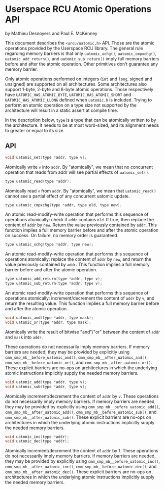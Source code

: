 <!--
SPDX-FileCopyrightText: 2023 EfficiOS Inc.

SPDX-License-Identifier: CC-BY-4.0
-->

Userspace RCU Atomic Operations API
===================================

by Mathieu Desnoyers and Paul E. McKenney

This document describes the `<urcu/uatomic.h>` API. Those are the atomic
operations provided by the Userspace RCU library. The general rule
regarding memory barriers is that only `uatomic_xchg()`,
`uatomic_cmpxchg()`, `uatomic_add_return()`, and `uatomic_sub_return()` imply
full memory barriers before and after the atomic operation. Other
primitives don't guarantee any memory barrier.

Only atomic operations performed on integers (`int` and `long`, signed
and unsigned) are supported on all architectures. Some architectures
also support 1-byte, 2-byte and 8-byte atomic operations. Those respectively
have `UATOMIC_HAS_ATOMIC_BYTE`, `UATOMIC_HAS_ATOMIC_SHORT` and
`UATOMIC_HAS_ATOMIC_LLONG` defined when `uatomic.h` is included. Trying to
perform an atomic operation on a type size not supported by the architecture
will result in a static assert at compile time.

In the description below, `type` is a type that can be atomically
written to by the architecture. It needs to be at most word-sized, and
its alignment needs to greater or equal to its size.


API
---

```c
void uatomic_set(type *addr, type v);
```

Atomically write `v` into `addr`. By "atomically", we mean that no
concurrent operation that reads from addr will see partial
effects of `uatomic_set()`.


```c
type uatomic_read(type *addr);
```

Atomically read `v` from `addr`. By "atomically", we mean that
`uatomic_read()` cannot see a partial effect of any concurrent
uatomic update.


```c
type uatomic_cmpxchg(type *addr, type old, type new);
```

An atomic read-modify-write operation that performs this
sequence of operations atomically: check if `addr` contains `old`.
If true, then replace the content of `addr` by `new`. Return the
value previously contained by `addr`. This function implies a full
memory barrier before and after the atomic operation on success.
On failure, no memory order is guaranteed.


```c
type uatomic_xchg(type *addr, type new);
```

An atomic read-modify-write operation that performs this sequence
of operations atomically: replace the content of `addr` by `new`,
and return the value previously contained by `addr`. This
function implies a full memory barrier before and after the atomic
operation.


```c
type uatomic_add_return(type *addr, type v);
type uatomic_sub_return(type *addr, type v);
```

An atomic read-modify-write operation that performs this
sequence of operations atomically: increment/decrement the
content of `addr` by `v`, and return the resulting value. This
function implies a full memory barrier before and after the atomic
operation.


```c
void uatomic_and(type *addr, type mask);
void uatomic_or(type *addr, type mask);
```

Atomically write the result of bitwise "and"/"or" between the
content of `addr` and `mask` into `addr`.

These operations do not necessarily imply memory barriers.
If memory barriers are needed, they may be provided by explicitly using
`cmm_smp_mb__before_uatomic_and()`, `cmm_smp_mb__after_uatomic_and()`,
`cmm_smp_mb__before_uatomic_or()`, and `cmm_smp_mb__after_uatomic_or()`.
These explicit barriers are no-ops on architectures in which the underlying
atomic instructions implicitly supply the needed memory barriers.


```c
void uatomic_add(type *addr, type v);
void uatomic_sub(type *addr, type v);
```

Atomically increment/decrement the content of `addr` by `v`.
These operations do not necessarily imply memory barriers.
If memory barriers are needed, they may be provided by
explicitly using `cmm_smp_mb__before_uatomic_add()`,
`cmm_smp_mb__after_uatomic_add()`, `cmm_smp_mb__before_uatomic_sub()`, and
`cmm_smp_mb__after_uatomic_sub()`. These explicit barriers are
no-ops on architectures in which the underlying atomic
instructions implicitly supply the needed memory barriers.


```c
void uatomic_inc(type *addr);
void uatomic_dec(type *addr);
```

Atomically increment/decrement the content of `addr` by 1.
These operations do not necessarily imply memory barriers.
If memory barriers are needed, they may be provided by
explicitly using `cmm_smp_mb__before_uatomic_inc()`,
`cmm_smp_mb__after_uatomic_inc()`, `cmm_smp_mb__before_uatomic_dec()`,
and `cmm_smp_mb__after_uatomic_dec()`. These explicit barriers are
no-ops on architectures in which the underlying atomic
instructions implicitly supply the needed memory barriers.
